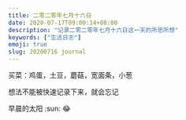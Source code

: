 ```yaml
---
title: 二零二零年七月十六日
date: 2020-07-17T09:00:14+08:00
description: "记录二零二零年七月十六日这一天的所思所想"
keywords: ["生活日志"]
emoji: true
slug: 20200716 journal
---
```


买菜：鸡蛋，土豆，蘑菇，宽面条，小葱

想法不能被快速记录下来，就会忘记

早晨的太阳 :sun:  :joy: